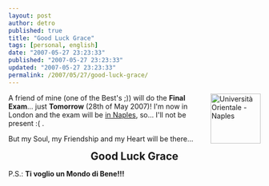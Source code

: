 ```yaml
---
layout: post
author: detro
published: true
title: "Good Luck Grace"
tags: [personal, english]
date: "2007-05-27 23:23:33"
published: "2007-05-27 23:23:33"
updated: "2007-05-27 23:23:33"
permalink: /2007/05/27/good-luck-grace/
---
```


<img src="http://www.danpiz.net/napoli/images/Logo_Orientale.gif" alt="Università Orientale - Naples" align="right" width="100" />
A friend of mine (one of the Best's ;)) will do the <strong>Final Exam</strong>... just <strong>Tomorrow</strong> (28th of May 2007)!
I'm now in London and the exam will be <a href="http://maps.google.it/maps?f=q&hl=it&q=via+Chiatamone+61,+Napoli&sll=40.830502,14.246049&sspn=0.007793,0.016308&ie=UTF8&ll=40.83094,14.245577&spn=0.007793,0.016308&z=16&iwloc=addr&om=1" target="_blank">in Naples</a>, so... I'll not be present :( .

But my Soul, my Friendship and my Heart will be there...
<div align="center"><strong style="font-size: 150%; ">Good Luck Grace</strong></div>

P.S.: <strong>Ti voglio un Mondo di Bene!!!</strong>
